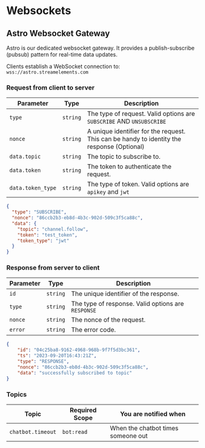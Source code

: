 # Websockets

## Astro Websocket Gateway

Astro is our dedicated websocket gateway. It provides a publish-subscribe (pubsub) pattern for real-time data updates.

Clients establish a WebSocket connection to: `wss://astro.streamelements.com`

### Request from client to server

| Parameter | Type | Description |
| --- | --- | --- |
| `type` | `string` | The type of request. Valid options are `SUBSCRIBE` AND `UNSUBSCRIBE` |
| `nonce` | `string` | A unique identifier for the request. This can be handy to identity the response (Optional) |
| `data.topic` | `string` | The topic to subscribe to. |
| `data.token` | `string` | The token to authenticate the request. |
| `data.token_type` | `string` | The type of token. Valid options are `apikey` and `jwt` |

```json
{
  "type": "SUBSCRIBE",
  "nonce": "86ccb2b3-eb8d-4b3c-902d-509c3f5ca88c",
  "data": {
    "topic": "channel.follow",
    "token": "test_token",
    "token_type": "jwt"
  }
}
```

### Response from server to client

| Parameter | Type | Description |
| --- | --- | --- |
| `id` | `string` | The unique identifier of the response. |
| `type` | `string` | The type of response. Valid options are `RESPONSE` |
| `nonce` | `string` | The nonce of the request. |
| `error` | `string` | The error code. |

```json
{
    "id": "04c25ba8-9162-4968-968b-9f7f5d3bc361",
    "ts": "2023-09-20T16:43:21Z",
    "type": "RESPONSE",
    "nonce": "86ccb2b3-eb8d-4b3c-902d-509c3f5ca88c",
    "data": "successfully subscribed to topic"
}
```

### Topics

| Topic | Required Scope | You are notified when |
| --- | --- | --- |
| `chatbot.timeout` | `bot:read` | When the chatbot times someone out |
